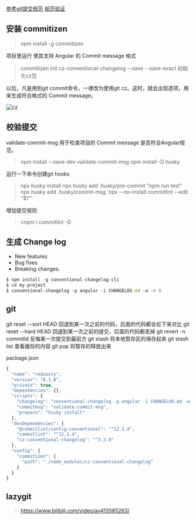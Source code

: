 

[参考git提交规范](https://www.jianshu.com/p/201bd81e7dc9?utm_source=oschina-app)
[规范验证](https://github.com/conventional-changelog/commitlint/#what-is-commitlint)

## 安装 commitizen 

> npm install -g commitizen

项目里运行  使其支持 Angular 的 Commit message 格式
> commitizen init cz-conventional-changelog --save --save-exact  初始化cz包

以后，凡是用到git commit命令，一律改为使用git cz。这时，就会出现选项，用来生成符合格式的 Commit message。


![cz](https://upload-images.jianshu.io/upload_images/3827973-39053e8f0259dfda.png?imageMogr2/auto-orient/strip|imageView2/2/w/557/format/webp)


## 校验提交
validate-commit-msg 用于检查项目的 Commit message 是否符合Angular规范。
> npm install --save-dev validate-commit-msg
> npm install -D husky

运行一下命令创建git hooks
> npx  husky install 
> npx husky add .husky/pre-commit "npm run test"
> npx husky add .husky/commit-msg 'npx --no-install commitlint --edit "$1"' 

增加提交规则 
> cnpm i commitlint -D  



## 生成 Change log

- New features
- Bug fixes
- Breaking changes.

```js
$ npm install -g conventional-changelog-cli
$ cd my-project
$ conventional-changelog -p angular -i CHANGELOG.md -w -r 0
```

## git 
git reset --sort HEAD 回退到某一次之前的代码，后面的代码都会拉下来对比
git reset --hard HEAD 回退到某一次之前的提交，后面的代码都丢掉
git revert -n commitId  反悔某一次提交到最前方
git stash  将本地暂存区的保存起来
git stash list 查看缓存的内容
git pop 将暂存的释放出来



package.json
```js
{
  "name": "reduxsty",
  "version": "0.1.0",
  "private": true,
  "dependencies": {},
  "scripts": {
    "changelog": "conventional-changelog -p angular -i CHANGELOG.md -w -r 0",
    "commitmsg": "validate-commit-msg",
    "prepare": "husky install"
  },
  "devDependencies": {
    "@commitlint/config-conventional": "^12.1.4",
    "commitlint": "^12.1.4",
    "cz-conventional-changelog": "^3.3.0"
  },
  "config": {
    "commitizen": {
      "path": "./node_modules/cz-conventional-changelog"
    }
  }
}
```


## lazygit
> https://www.bilibili.com/video/av413585263/


